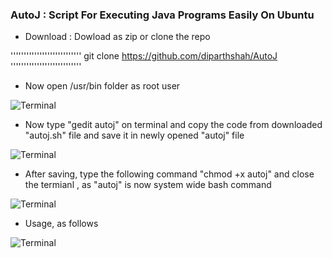 ### AutoJ : Script For Executing Java Programs Easily On Ubuntu

* Download : Dowload as zip or clone the repo 

'''''''''''''''''''''''''''
git clone https://github.com/diparthshah/AutoJ
'''''''''''''''''''''''''''

* Now open /usr/bin folder as root user 

![Terminal](https://s2.postimg.org/erjhjmzwp/image.png)

* Now type "gedit autoj" on terminal and copy the code from downloaded "autoj.sh" file and save it in newly opened "autoj" file

![Terminal](https://s7.postimg.org/ecxapu5vf/gedit.png)

* After saving, type the following command "chmod +x autoj" and close the termianl , as "autoj" is now system wide bash command

![Terminal](https://s27.postimg.org/3vr8fb0rn/cmd2.png)

* Usage, as follows 

![Terminal](https://s28.postimg.org/62lqhgt4t/usage.png)






